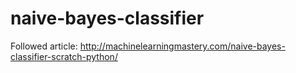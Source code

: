 # naive-bayes-classifier

Followed article: http://machinelearningmastery.com/naive-bayes-classifier-scratch-python/
